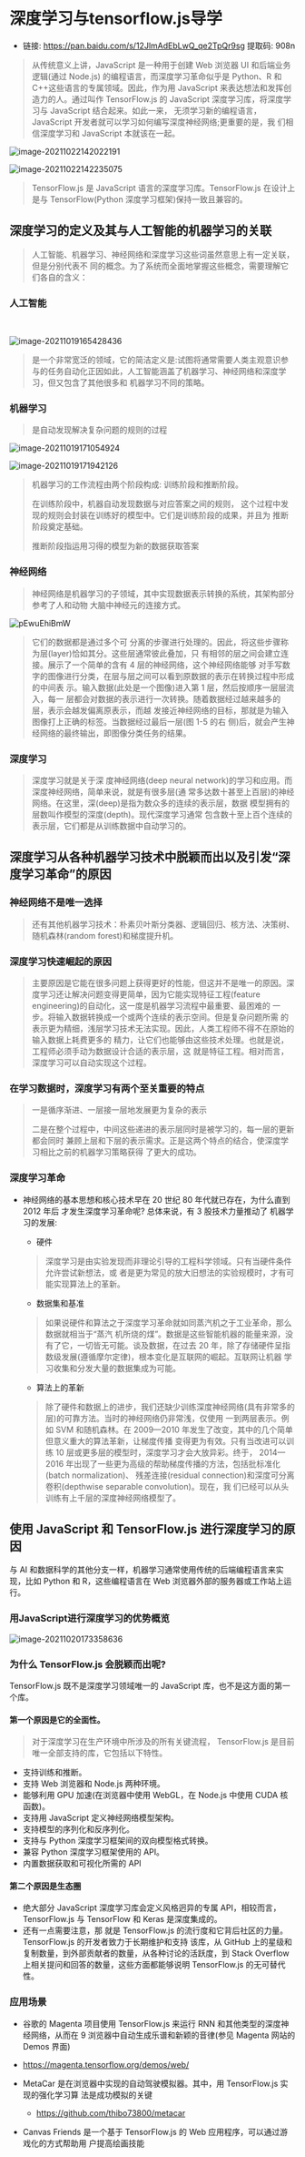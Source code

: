 # 深度学习与tensorflow.js导学

* 链接: https://pan.baidu.com/s/12JlmAdEbLwQ_qe2TpQr9sg 提取码: 908n 

> 从传统意义上讲，JavaScript 是一种用于创建 Web 浏览器 UI 和后端业务逻辑(通过 Node.js) 的编程语言，而深度学习革命似乎是 Python、R 和 C++这些语言的专属领域。因此，作为用 JavaScript 来表达想法和发挥创造力的人。通过叫作 TensorFlow.js 的 JavaScript 深度学习库，将深度学习与 JavaScript 结合起来。如此一来， 无须学习新的编程语言，JavaScript 开发者就可以学习如何编写深度神经网络;更重要的是，我 们相信深度学习和 JavaScript 本就该在一起。



![image-20211022142022191](../images/tensorflow-js/baidu-tensorflow.png)

![image-20211022142235075](../images/tensorflow-js/huoshan.png)

> TensorFlow.js 是 JavaScript 语言的深度学习库。TensorFlow.js 在设计上是与 TensorFlow(Python 深度学习框架)保持一致且兼容的。



## 深度学习的定义及其与人工智能的机器学习的关联

> 人工智能、机器学习、神经网络和深度学习这些词虽然意思上有一定关联，但是分别代表不 同的概念。为了系统而全面地掌握这些概念，需要理解它们各自的含义：

### 人工智能

​			 		 		 		 		 		 				 		 		 		 		 		 

![image-20211019165428436](../images/tensorflow-js/relation.png)

> 是一个非常宽泛的领域，它的简洁定义是:试图将通常需要人类主观意识参与的任务自动化正因如此，人工智能涵盖了机器学习、神经网络和深度学习，但又包含了其他很多和 机器学习不同的策略。



### 机器学习

> 是自动发现解决复杂问题的规则的过程

![image-20211019171054924](../images/tensorflow-js/machine-learning.png)

![image-20211019171942126](../images/tensorflow-js/machine-learning-paradigm.png)

> 机器学习的工作流程由两个阶段构成: 训练阶段和推断阶段。
>
> 在训练阶段中，机器自动发现数据与对应答案之间的规则， 这个过程中发现的规则会封装在训练好的模型中。它们是训练阶段的成果，并且为 推断阶段奠定基础。
>
> 推断阶段指运用习得的模型为新的数据获取答案



### 神经网络

> 神经网络是机器学习的子领域，其中实现数据表示转换的系统，其架构部分参考了人和动物 大脑中神经元的连接方式。

![pEwuEhiBmW](../images/tensorflow-js/neural-network.png)

> 它们的数据都是通过多个可 分离的步骤进行处理的。因此，将这些步骤称为层(layer)恰如其分。这些层通常彼此叠加，只 有相邻的层之间会建立连接。展示了一个简单的含有 4 层的神经网络，这个神经网络能够 对手写数字的图像进行分类，在层与层之间可以看到原数据的表示在转换过程中形成的中间表 示。输入数据(此处是一个图像)进入第 1 层，然后按顺序一层层流入，每一 层都会对数据的表示进行一次转换。随着数据经过越来越多的层，表示会越发偏离原表示，而越 发接近神经网络的目标，那就是为输入图像打上正确的标签。当数据经过最后一层(图 1-5 的右 侧)后，就会产生神经网络的最终输出，即图像分类任务的结果。



### 深度学习

> 深度学习就是关于深 度神经网络(deep neural network)的学习和应用。而深度神经网络，简单来说，就是有很多层(通 常多达数十甚至上百层)的神经网络。在这里，深(deep)是指为数众多的连续的表示层，数据 模型拥有的层数叫作模型的深度(depth)。现代深度学习通常 包含数十至上百个连续的表示层，它们都是从训练数据中自动学习的。

## 深度学习从各种机器学习技术中脱颖而出以及引发“深度学习革命”的原因

### 神经网络不是唯一选择

> 还有其他机器学习技术：朴素贝叶斯分类器、逻辑回归、核方法、决策树、随机森林(random forest)和梯度提升机。

### 深度学习快速崛起的原因

> 主要原因是它能在很多问题上获得更好的性能，但这并不是唯一的原因。深度学习还让解决问题变得更简单，因为它能实现特征工程(feature engineering)的自动化，这一度是机器学习流程中最重要、最困难的 一步。将输入数据转换成一个或两个连续的表示空间。但是复杂问题所需 的表示更为精细，浅层学习技术无法实现。因此，人类工程师不得不在原始的输入数据上耗费更多的 精力，让它们也能够由这些技术处理。也就是说，工程师必须手动为数据设计合适的表示层，这 就是特征工程。相对而言，深度学习可以自动实现这个过程。

### 在学习数据时，深度学习有两个至关重要的特点

> 一是循序渐进、一层接一层地发展更为复杂的表示
>
> 二是在整个过程中，中间这些递进的表示层同时是被学习的，每一层的更新都会同时 兼顾上层和下层的表示需求。正是这两个特点的结合，使深度学习相比之前的机器学习策略获得 了更大的成功。

### 深度学习革命

* 神经网络的基本思想和核心技术早在 20 世纪 80 年代就已存在，为什么直到 2012 年后 才发生深度学习革命呢? 总体来说，有 3 股技术力量推动了 机器学习的发展:

  * 硬件

  > 深度学习是由实验发现而非理论引导的工程科学领域。只有当硬件条件允许尝试新想法，或 者是更为常见的放大旧想法的实验规模时，才有可能实现算法上的革新。

  * 数据集和基准

  > 如果说硬件和算法之于深度学习革命就如同蒸汽机之于工业革命，那么数据就相当于“蒸汽 机所烧的煤”。数据是这些智能机器的能量来源，没有了它，一切皆无可能。谈及数据，在过去 20 年，除了存储硬件呈指数级发展(遵循摩尔定律)，根本变化是互联网的崛起。互联网让机器 学习收集和分发大量的数据集成为可能。

  * 算法上的革新

  > 除了硬件和数据上的进步，我们还缺少训练深度神经网络(具有非常多的层)的可靠方法。当时的神经网络仍非常浅，仅使用 一到两层表示。例如 SVM 和随机森林。在 2009—2010 年发生了改变，其中的几个简单但意义重大的算法革新，让梯度传播 变得更为有效。只有当改进可以训练 10 层或更多层的模型时，深度学习才会大放异彩。终于， 2014—2016 年出现了一些更为高级的帮助梯度传播的方法，包括批标准化(batch normalization)、 残差连接(residual connection)和深度可分离卷积(depthwise separable convolution)。现在，我 们已经可以从头训练有上千层的深度神经网络模型了。

##  使用 JavaScript 和 TensorFlow.js 进行深度学习的原因

与 AI 和数据科学的其他分支一样，机器学习通常使用传统的后端编程语言来实现，比如 Python 和 R，这些编程语言在 Web 浏览器外部的服务器或工作站上运行。

### 用JavaScript进行深度学习的优势概览

![image-20211020173358636](../images/tensorflow-js/js-deep-learn-advantage.png)

### 为什么 TensorFlow.js 会脱颖而出呢?

TensorFlow.js 既不是深度学习领域唯一的 JavaScript 库，也不是这方面的第一个库。

#### 第一个原因是它的全面性。

> 对于深度学习在生产环境中所涉及的所有关键流程， TensorFlow.js 是目前唯一全部支持的库，它包括以下特性。

* 支持训练和推断。
*  支持 Web 浏览器和 Node.js 两种环境。
* 能够利用 GPU 加速(在浏览器中使用 WebGL，在 Node.js 中使用 CUDA 核函数)。
* 支持用 JavaScript 定义神经网络模型架构。
* 支持模型的序列化和反序列化。
* 支持与 Python 深度学习框架间的双向模型格式转换。
* 兼容 Python 深度学习框架使用的 API。
* 内置数据获取和可视化所需的 API

#### 第二个原因是生态圈

* 绝大部分 JavaScript 深度学习库会定义风格迥异的专属 API，相较而言， TensorFlow.js 与 TensorFlow 和 Keras 是深度集成的。
* 还有一点需要注意，那 就是 TensorFlow.js 的流行度和它背后社区的力量。TensorFlow.js 的开发者致力于长期维护和支持 该库，从 GitHub 上的星级和复制数量，到外部贡献者的数量，从各种讨论的活跃度，到 Stack Overflow 上相关提问和回答的数量，这些方面都能够说明 TensorFlow.js 的无可替代性。



###  应用场景

*   谷歌的 Magenta 项目使用 TensorFlow.js 来运行 RNN 和其他类型的深度神经网络，从而在 9 浏览器中自动生成乐谱和新颖的音律(参见 Magenta 网站的 Demos 界面) 
  * https://magenta.tensorflow.org/demos/web/

* MetaCar 是在浏览器中实现的自动驾驶模拟器。其中，用 TensorFlow.js 实现的强化学习算 法是成功模拟的关键
  * https://github.com/thibo73800/metacar
*   Canvas Friends 是一个基于 TensorFlow.js 的 Web 应用程序，可以通过游戏化的方式帮助用 户提高绘画技能

